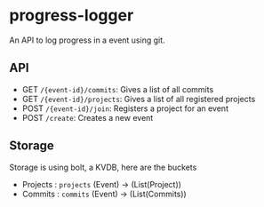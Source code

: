 # progress-logger
An API to log progress in a event using git.

## API

- GET `/{event-id}/commits`: Gives a list of all commits
- GET `/{event-id}/projects`: Gives a list of all registered projects
- POST `/{event-id}/join`: Registers a project for an event
- POST `/create`: Creates a new event

## Storage
Storage is using bolt, a KVDB, here are the buckets
- Projects : `projects` (Event) -> (List(Project))
- Commits : `commits` (Event) -> (List(Commits))

